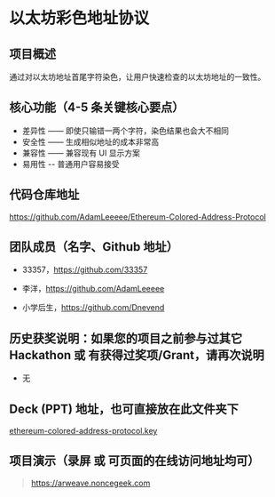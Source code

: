 # 以太坊彩色地址协议

## 项目概述

通过对以太坊地址首尾字符染色，让用户快速检查的以太坊地址的一致性。

## 核心功能（4-5 条关键核心要点）

* 差异性 —— 即使只输错一两个字符，染色结果也会大不相同
* 安全性 —— 生成相似地址的成本非常高
* 兼容性 —— 兼容现有 UI 显示方案
* 易用性 -- 普通用户容易接受

## 代码仓库地址

https://github.com/AdamLeeeee/Ethereum-Colored-Address-Protocol

## 团队成员（名字、Github 地址）

* 33357，https://github.com/33357

* 李洋，https://github.com/AdamLeeeee

* 小学后生，https://github.com/Dnevend

## 历史获奖说明：如果您的项目之前参与过其它 Hackathon 或 有获得过奖项/Grant，请再次说明

* 无

## Deck (PPT) 地址，也可直接放在此文件夹下

[ethereum-colored-address-protocol.key](./ethereum-colored-address-protocol.key)

## 项目演示（录屏 或 可页面的在线访问地址均可）

> https://arweave.noncegeek.com
